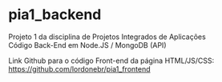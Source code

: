 # pia1_backend
Projeto 1 da disciplina de Projetos Integrados de Aplicações  
Código Back-End em Node.JS / MongoDB (API)

Link Github para o código Front-end da página HTML/JS/CSS:    
https://github.com/lordonebr/pia1_frontend
